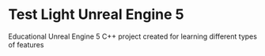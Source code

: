 # Test Light Unreal Engine 5

Educational Unreal Engine 5 C++ project created for learning different types of features
